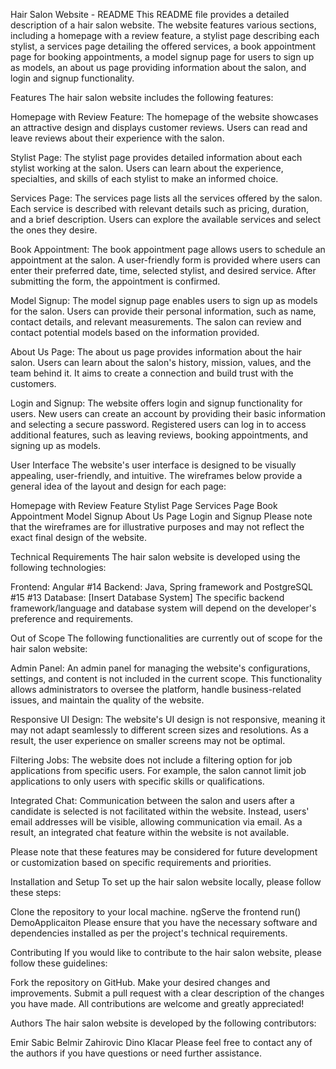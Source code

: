 Hair Salon Website - README
This README file provides a detailed description of a hair salon website. The website features various sections, including a homepage with a review feature, a stylist page describing each stylist, a services page detailing the offered services, a book appointment page for booking appointments, a model signup page for users to sign up as models, an about us page providing information about the salon, and login and signup functionality.

Features
The hair salon website includes the following features:

Homepage with Review Feature: The homepage of the website showcases an attractive design and displays customer reviews. Users can read and leave reviews about their experience with the salon.

Stylist Page: The stylist page provides detailed information about each stylist working at the salon. Users can learn about the experience, specialties, and skills of each stylist to make an informed choice.

Services Page: The services page lists all the services offered by the salon. Each service is described with relevant details such as pricing, duration, and a brief description. Users can explore the available services and select the ones they desire.

Book Appointment: The book appointment page allows users to schedule an appointment at the salon. A user-friendly form is provided where users can enter their preferred date, time, selected stylist, and desired service. After submitting the form, the appointment is confirmed.

Model Signup: The model signup page enables users to sign up as models for the salon. Users can provide their personal information, such as name, contact details, and relevant measurements. The salon can review and contact potential models based on the information provided.

About Us Page: The about us page provides information about the hair salon. Users can learn about the salon's history, mission, values, and the team behind it. It aims to create a connection and build trust with the customers.

Login and Signup: The website offers login and signup functionality for users. New users can create an account by providing their basic information and selecting a secure password. Registered users can log in to access additional features, such as leaving reviews, booking appointments, and signing up as models.

User Interface
The website's user interface is designed to be visually appealing, user-friendly, and intuitive. The wireframes below provide a general idea of the layout and design for each page:

Homepage with Review Feature
Stylist Page
Services Page
Book Appointment
Model Signup
About Us Page
Login and Signup
Please note that the wireframes are for illustrative purposes and may not reflect the exact final design of the website.

Technical Requirements
The hair salon website is developed using the following technologies:

Frontend:  Angular #14
Backend:  Java, Spring framework and PostgreSQL #15 #13
Database: [Insert Database System]
The specific backend framework/language and database system will depend on the developer's preference and requirements.

Out of Scope
The following functionalities are currently out of scope for the hair salon website:

Admin Panel: An admin panel for managing the website's configurations, settings, and content is not included in the current scope. This functionality allows administrators to oversee the platform, handle business-related issues, and maintain the quality of the website.

Responsive UI Design: The website's UI design is not responsive, meaning it may not adapt seamlessly to different screen sizes and resolutions. As a result, the user experience on smaller screens may not be optimal.

Filtering Jobs: The website does not include a filtering option for job applications from specific users. For example, the salon cannot limit job applications to only users with specific skills or qualifications.

Integrated Chat: Communication between the salon and users after a candidate is selected is not facilitated within the website. Instead, users' email addresses will be visible, allowing communication via email. As a result, an integrated chat feature within the website is not available.

Please note that these features may be considered for future development or customization based on specific requirements and priorities.

Installation and Setup
To set up the hair salon website locally, please follow these steps:

Clone the repository to your local machine.
ngServe the frontend 
run() DemoApplicaiton
Please ensure that you have the necessary software and dependencies installed as per the project's technical requirements.

Contributing
If you would like to contribute to the hair salon website, please follow these guidelines:

Fork the repository on GitHub.
Make your desired changes and improvements.
Submit a pull request with a clear description of the changes you have made.
All contributions are welcome and greatly appreciated!


Authors
The hair salon website is developed by the following contributors:

Emir Sabic
Belmir Zahirovic
Dino Klacar
Please feel free to contact any of the authors if you have questions or need further assistance.

